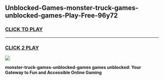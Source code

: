 
## Unblocked-Games-monster-truck-games-unblocked-games-Play-Free-96y72
<h3>
<a href="https://premium76.site?title=monster-truck-games-unblocked-games&ref=22A">CLICK TO PLAY</a></h3>
<hr>

<h3>
<a href="https://premium76.site?title=monster-truck-games-unblocked-games&ref=22A">CLICK 2 PLAY</a>
  
</h3>

<a href="https://premium76.site?title=monster-truck-games-unblocked-games&ref=22A"><img src="https://clearcache.store/games.png"></a>


**monster-truck-games-unblocked-games games unblocked: Your Gateway to Fun and Accessible Online Gaming**
